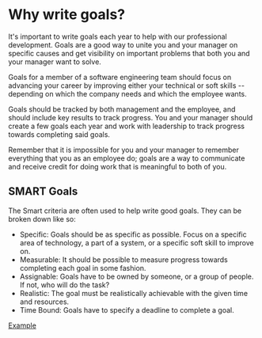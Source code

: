 # Why write goals?

It's important to write goals each year to help with our professional development. Goals are a good way to unite you and your manager on specific causes and get visibility on important problems that both you and your manager want to solve.

Goals for a member of a software engineering team should focus on advancing your career by improving either your technical or soft skills -- depending on which the company needs and which the employee wants.

Goals should be tracked by both management and the employee, and should include key results to track progress. You and your manager should create a few goals each year and work with leadership to track progress towards completing said goals.

Remember that it is impossible for you and your manager to remember everything that you as an employee do; goals are a way to communicate and receive credit for doing work that is meaningful to both of you.

## SMART Goals

The Smart criteria are often used to help write good goals. They can be broken down like so:

- Specific: Goals should be as specific as possible. Focus on a specific area of technology, a part of a system, or a specific soft skill to improve on.
- Measurable: It should be possible to measure progress towards completing each goal in some fashion.
- Assignable: Goals have to be owned by someone, or a group of people. If not, who will do the task?
- Realistic: The goal must be realistically achievable with the given time and resources.
- Time Bound: Goals have to specify a deadline to complete a goal.

[Example](./example.md)
